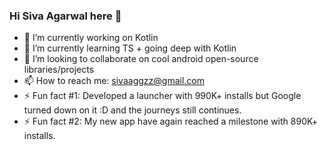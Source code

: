 ### Hi Siva Agarwal here 👋
- 🔭 I’m currently working on Kotlin
- 🌱 I’m currently learning TS + going deep with Kotlin
- 👯 I’m looking to collaborate on cool android open-source libraries/projects
- 📫 How to reach me: sivaaggzz@gmail.com
- ⚡ Fun fact #1: Developed a launcher with 990K+ installs but Google turned down on it :D and the journeys still continues. 
- ⚡ Fun fact #2: My new app have again reached a milestone with 890K+ installs.
